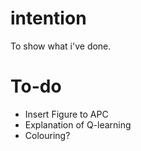 # intention
To show what i've done.

# To-do
-   Insert Figure to APC
-   Explanation of Q-learning
-   Colouring?